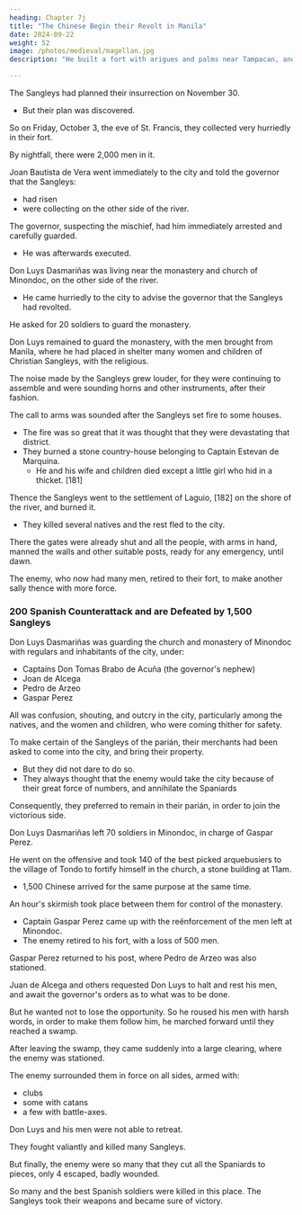 ```yaml
---
heading: Chapter 7j
title: "The Chinese Begin their Revolt in Manila"
date: 2024-09-22
weight: 52
image: /photos/medieval/magellan.jpg
description: "He built a fort with arigues and palms near Tampacan, and founded a Spanish settlement which he named Murcia"

---
```




The Sangleys had planned their insurrection on November 30. 
- But their plan was discovered.

<!-- , seeing that their intention was discovered, and that delay might be of so great harm to them, determined, although the  was planned for St. Andrew's day, the last of November, to anticipate that day, and to lose no more time.  -->

So on Friday, October 3, the eve of St. Francis, they collected very hurriedly in their fort.

By nightfall, there were 2,000 men in it.

Joan Bautista de Vera went immediately to the city and told the governor that the Sangleys:
- had risen
- were collecting on the other side of the river.

<!-- was a thief disguised as an honest man.

He was the leader and organizer of the treason. -->


The governor, suspecting the mischief, had him immediately arrested and carefully guarded.
- He was afterwards executed. 

<!-- Then, without tap of drum, the governor ordered the companies, both of the camp and the city, to be notified, and all to hold their arms in readiness.

Very shortly after nightfall,  -->

Don Luys Dasmariñas was living near the monastery and church of Minondoc, on the other side of the river.
- He came hurriedly to the city to advise the governor that the Sangleys had revolted. 

He asked for 20 soldiers to guard the monastery.

Don Luys remained to guard the monastery, with the men brought from Manila, where he had placed in shelter many women and children of Christian Sangleys, with the religious. 

<!-- go to the other side [of the river], where he would guard the said  -->

<!-- Cristoval de Axqueta, sargento-mayor of the camp, went with these men, together with Don Luys. -->

<!-- As the silence of night deepened,  -->

<!-- The sargento-mayor returned immediately to the city, where he told of what was being done.  -->

The noise made by the Sangleys grew louder, for they were continuing to assemble and were sounding horns and other instruments, after their fashion.

The call to arms was sounded after the Sangleys set fire to some houses. 
- The fire was so great that it was thought that they were devastating that district. 
- They burned a stone country-house belonging to Captain Estevan de Marquina. 
  - He and his wife and children died except a little girl who hid in a thicket. [181] 

Thence the Sangleys went to the settlement of Laguio, [182] on the shore of the river, and burned it. 
- They killed several natives and the rest fled to the city.

There the gates were already shut and all the people, with arms in hand, manned the walls and other suitable posts, ready for any emergency, until dawn.

The enemy, who now had many men, retired to their fort, to make another sally thence with more force.



### 200 Spanish Counterattack and are Defeated by 1,500 Sangleys

Don Luys Dasmariñas was guarding the church and monastery of Minondoc with regulars and inhabitants of the city, under:
- Captains Don Tomas Brabo de Acuña (the governor's nephew)
- Joan de Alcega
- Pedro de Arzeo
- Gaspar Perez

<!-- , by whose counsel and advice Don Luys was to be guided on this occasion.  -->

 <!-- expected hourly that the enemy was about to attack him, and sent a messenger to the governor to beg for more men. -->

All was confusion, shouting, and outcry in the city, particularly among the natives, and the women and children, who were coming thither for safety. 

To make certain of the Sangleys of the parián, their merchants had been asked to come into the city, and bring their property.
- But they did not dare to do so.
- They always thought that the enemy would take the city because of their great force of numbers, and annihilate the Spaniards

Consequently, they preferred to remain in their parián, in order to join the victorious side.

 <!-- thought it advisable to go in search of the enemy immediately with the reënforcements sent him by the governor, before they should all assemble and present a strong front. -->

Don Luys Dasmariñas left 70 soldiers in Minondoc, in charge of Gaspar Perez.

He went on the offensive and took 140 of the best picked arquebusiers to the village of Tondo to fortify himself in the church, a stone building at 11am.
- 1,500 Chinese arrived for the same purpose at the same time.

An hour's skirmish took place between them for control of the monastery.
- Captain Gaspar Perez came up with the reënforcement of the men left at Minondoc.
- The enemy retired to his fort, with a loss of 500 men.

Gaspar Perez returned to his post, where Pedro de Arzeo was also stationed. 

<!-- Don Luys Dasmariñas, exultant over this fortunate engagement, determined immediately to press forward in pursuit of the enemy with his men, notwithstanding the heat of the sun and without waiting to rest his followers.

He sent Alferez Luys de Ybarren to reconnoiter. The latter brought word that the enemy was in great force, and near by. -->

Juan de Alcega and others requested Don Luys to halt and rest his men, and await the governor's orders as to what was to be done.

But he wanted not to lose the opportunity. So he roused his men with harsh words, in order to make them follow him, he marched forward until they reached a swamp.

After leaving the swamp, they came suddenly into a large clearing, where the enemy was stationed.

The enemy surrounded them in force on all sides, armed with:
- clubs
- some with catans
- a few with battle-axes.

Don Luys and his men were not able to retreat. 

They fought valiantly and killed many Sangleys.

But finally, the enemy were so many that they cut all the Spaniards to pieces, only 4 escaped, badly wounded.

<!-- These carried the news to Manila. [183]  -->

So many and the best Spanish soldiers were killed in this place. The Sangleys took their weapons and became sure of victory.

 <!-- from them, and which they needed. With these arms they flattered themselves that their object was more certain of accomplishment.  -->

